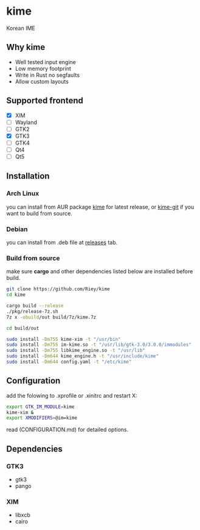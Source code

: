 # kime

Korean IME

## Why kime

* Well tested input engine
* Low memory footprint
* Write in Rust no segfaults
* Allow custom layouts

## Supported frontend

- [x] XIM
- [ ] Wayland
- [ ] GTK2
- [x] GTK3
- [ ] GTK4
- [ ] Qt4
- [ ] Qt5

## Installation

### Arch Linux
you can install from AUR package [kime](https://aur.archlinux.org/packages/kime) for latest release, or [kime-git](https://aur.archlinux.org/packages/kime-git) if you want to build from source.

### Debian
you can install from .deb file at [releases](https://github.com/Riey/kime/releases) tab.

### Build from source
make sure **cargo** and other dependencies listed below are installed before build.

```sh
git clone https://github.com/Riey/kime
cd kime

cargo build --release
./pkg/release-7z.sh
7z x -obuild/out build/7z/kime.7z

cd build/out

sudo install -Dm755 kime-xim -t "/usr/bin"
sudo install -Dm755 im-kime.so -t "/usr/lib/gtk-3.0/3.0.0/immodules"
sudo install -Dm755 libkime_engine.so -t "/usr/lib"
sudo install -Dm644 kime_engine.h -t "/usr/include/kime"
sudo install -Dm644 config.yaml -t "/etc/kime"
```

## Configuration
add the folowing to .xprofile or .xinitrc and restart X:

```sh
export GTK_IM_MODULE=kime
kime-xim &
export XMODIFIERS=@im=kime
```

read (CONFIGURATION.md) for detailed options.

## Dependencies

### GTK3

* gtk3
* pango

### XIM

* libxcb
* cairo
